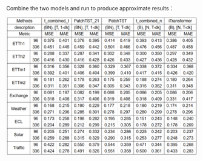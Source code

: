 Combine the two models and run to produce approximate results：
<p align="center">
<img src="./figures/t_combined.jpg"  alt="" align=center />
</p>
